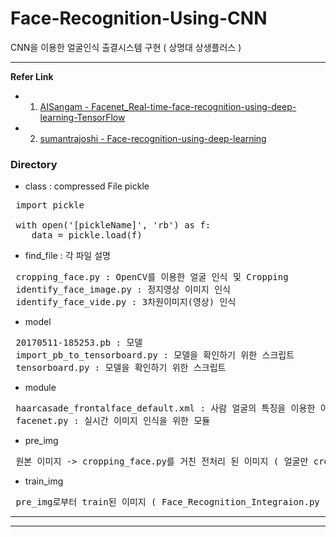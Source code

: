 # Face-Recognition-Using-CNN
CNN을 이용한 얼굴인식 출결시스템 구현 ( 상명대 상생플러스 )
<hr />
<b> Refer Link </b>

- 1. [AISangam - Facenet_Real-time-face-recognition-using-deep-learning-TensorFlow](https://github.com/merassom/Facenet-Real-time-face-recognition-using-deep-learning-Tensorflow)

- 2. [sumantrajoshi - Face-recognition-using-deep-learning](https://github.com/merassom/Face-recognition-using-deep-learning)



### Directory
 - class : compressed File pickle
 <pre> import pickle 
 
 with open('[pickleName]', 'rb') as f:
    data = pickle.load(f)</pre>

 - find_file : 각 파일 설명
 <pre> cropping_face.py : OpenCV를 이용한 얼굴 인식 및 Cropping
 identify_face_image.py : 정지영상 이미지 인식
 identify_face_vide.py : 3차원이미지(영상) 인식</pre>
 
 
 - model
 <pre> 20170511-185253.pb : 모델
 import_pb_to_tensorboard.py : 모델을 확인하기 위한 스크립트
 tensorboard.py : 모델을 확인하기 위한 스크립트</pre>
 
 - module
 <pre> haarcasade_frontalface_default.xml : 사람 얼굴의 특징을 이용한 이미지 속 얼굴 추출  함수 ( 알고리즘 )
 facenet.py : 실시간 이미지 인식을 위한 모듈 </pre>
 
 - pre_img
 <pre> 원본 이미지 -> cropping_face.py를 거친 전처리 된 이미지 ( 얼굴만 crop한 )를 담아두는 Directory </pre>
 
 - train_img
 <pre> pre_img로부터 train된 이미지 ( Face_Recognition_Integraion.py 실행 후 )</pre>
 
 
 
 <hr/>
 
 
 <hr/>
 
 
 
 
 
 
  

